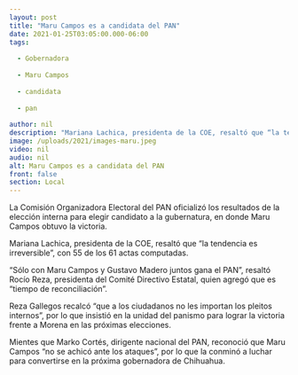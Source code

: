 ```yaml
---
layout: post
title: "Maru Campos es a candidata del PAN"
date: 2021-01-25T03:05:00.000-06:00
tags:
  
  - Gobernadora
  
  - Maru Campos
  
  - candidata
  
  - pan
  
author: nil
description: "Mariana Lachica, presidenta de la COE, resaltó que “la tendencia es irreversible”, con 55 de los 61 actas computadas, participando el 85% de los militantes panistas."
image: /uploads/2021/images-maru.jpeg
video: nil
audio: nil
alt: Maru Campos es a candidata del PAN
front: false
section: Local
---
```


La Comisión Organizadora Electoral del PAN oficializó los resultados de la elección interna para elegir candidato a la gubernatura, en donde Maru Campos obtuvo la victoria.

Mariana Lachica, presidenta de la COE, resaltó que “la tendencia es irreversible”, con 55 de los 61 actas computadas.

“Sólo con Maru Campos y Gustavo Madero juntos gana el PAN”, resaltó Rocío Reza, presidenta del Comité Directivo Estatal, quien agregó que es “tiempo de reconciliación”.

Reza Gallegos recalcó “que a los ciudadanos no les importan los pleitos internos”, por lo que insistió en la unidad del panismo para lograr la victoria frente a Morena en las próximas elecciones.

Mientes que Marko Cortés, dirigente nacional del PAN, reconoció que Maru Campos “no se achicó ante los ataques”, por lo que la conminó a luchar para convertirse en la próxima gobernadora de Chihuahua.